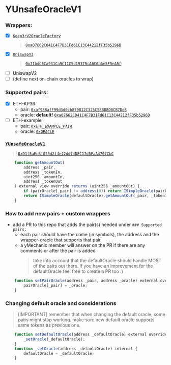 # YUnsafeOracleV1

### Wrappers:

- [x] [`Keep3rV2OracleFactory`](./contracts/oracle/Keep3rV2OracleFactoryWrapper.sol)
  > [`0xa07662C041C4F7B31Fd61C13C44212fF35b5296D`](https://etherscan.io/address/0xa07662C041C4F7B31Fd61C13C44212fF35b5296D#code)
- [x] [`UniswapV3`](./contracts/oracle/UniswapV3OracleWrapper.sol)
  > [`0x71bdC5Ca931Ca9C11C5d19375cA6C0aAe5F5eA5f`](https://etherscan.io/address/0x71bdC5Ca931Ca9C11C5d19375cA6C0aAe5F5eA5f#code)
- [ ] UniswapV2
- [ ] (define next on-chain oracles to wrap)

### Supported pairs:

- [x] ETH-KP3R:
  - pair: [`0xaf988afF99d3d0cb870812C325C588D8D8CB7De8`](https://etherscan.io/address/0xaf988afF99d3d0cb870812C325C588D8D8CB7De8#code)
  - oracle: **default!** [`0xa07662C041C4F7B31Fd61C13C44212fF35b5296D`](https://etherscan.io/address/0xa07662C041C4F7B31Fd61C13C44212fF35b5296D#code)
- [ ] ETH-example
  - pair: [`0xETH_EXAMPLE_PAIR`](https://etherscan.io/address/0xETH_EXAMPLE_PAIR#code)
  - oracle: [`0xORACLE`](https://etherscan.io/address/0xORACLE#code)

### [`YUnsafeOracleV1`](./contracts/oracle/YUnsafeOracleV1.sol)

> [`0xD1f5aEe3f025d2f4e42dd74DEC17d5FaA4707CbC`](https://etherscan.io/address/0xD1f5aEe3f025d2f4e42dd74DEC17d5FaA4707CbC#code)

```ts
    function getAmountOut(
        address _pair,
        address _tokenIn,
        uint256 _amountIn,
        address _tokenOut
    ) external view override returns (uint256 _amountOut) {
        if (pairOracle[_pair] != address(0)) return ISimpleOracle(pairOracle[_pair]).getAmountOut(_pair, _tokenIn, _amountIn, _tokenOut);
        return ISimpleOracle(defaultOracle).getAmountOut(_pair, _tokenIn, _amountIn, _tokenOut);
    }
```

### How to add new pairs + custom wrappers

- add a PR to this repo that adds the pair(s) needed under `### Supported pairs:`
  - each pair should have the name (in symbols), the address and the wrapper-oracle that supports that pair
  - a yMechanic member will answer on the PR if there are any comments or after the pair is added
    > take into account that the defaultOracle should handle MOST of the pairs out there. if you have an improvement for the defaultOracle feel free to create a PR too :)

```ts
    function setPairOracle(address _pair, address _oracle) external override onlyGovernor {
        pairOracle[_pair] = _oracle;
    }
```

### Changing default oracle and considerations

> [IMPORTANT] remember that when changing the default oracle, some pairs might stop working. make sure new default oracle supports same tokens as previous one.

```ts
    function setDefaultOracle(address _defaultOracle) external override onlyGovernor {
        _setOracle(_defaultOracle);
    }
    function _setOracle(address _defaultOracle) internal {
        defaultOracle = _defaultOracle;
    }
```
